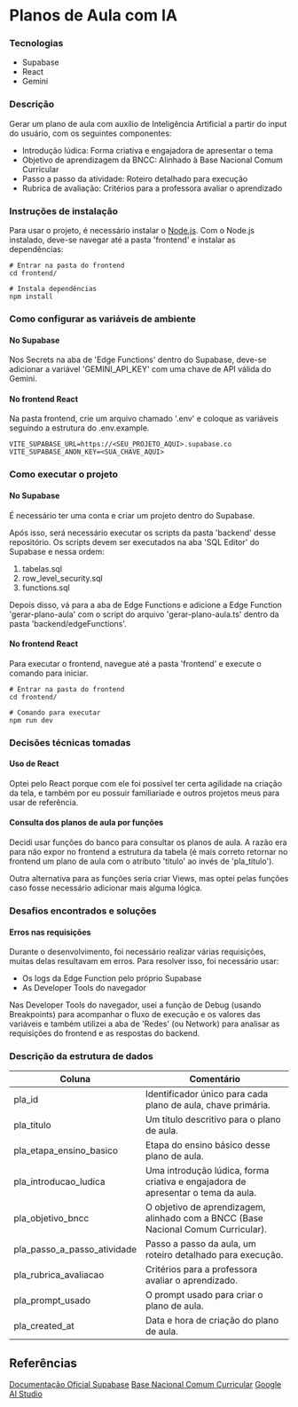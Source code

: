 # Planos de Aula com IA

### Tecnologias
- Supabase
- React
- Gemini

### Descrição

Gerar um plano de aula com auxílio de Inteligência Artificial a partir do input do usuário, com os seguintes componentes:
-  Introdução lúdica: Forma criativa e engajadora de apresentar o tema 
-  Objetivo de aprendizagem da BNCC: Alinhado à Base Nacional Comum Curricular 
-  Passo a passo da atividade: Roteiro detalhado para execução 
-  Rubrica de avaliação: Critérios para a professora avaliar o aprendizado

### Instruções de instalação

Para usar o projeto, é necessário instalar o [Node.js](https://nodejs.org/en/download). Com o Node.js instalado, deve-se navegar até a pasta 'frontend' e instalar as dependências:

```
# Entrar na pasta do frontend
cd frontend/

# Instala dependências
npm install
```

### Como configurar as variáveis de ambiente

#### No Supabase
Nos Secrets na aba de 'Edge Functions' dentro do Supabase, deve-se adicionar a variável 'GEMINI_API_KEY' com uma chave de API válida do Gemini.

#### No frontend React
Na pasta frontend, crie um arquivo chamado '.env' e coloque as variáveis seguindo a estrutura do .env.example.

```
VITE_SUPABASE_URL=https://<SEU_PROJETO_AQUI>.supabase.co
VITE_SUPABASE_ANON_KEY=<SUA_CHAVE_AQUI>
```

### Como executar o projeto

#### No Supabase

É necessário ter uma conta e criar um projeto dentro do Supabase.

Após isso, será necessário executar os scripts da pasta 'backend' desse repositório. Os scripts devem ser executados na aba 'SQL Editor' do Supabase e nessa ordem:

1. tabelas.sql
2. row_level_security.sql
3. functions.sql

Depois disso, vá para a aba de Edge Functions e adicione a Edge Function 'gerar-plano-aula' com o script do arquivo 'gerar-plano-aula.ts' dentro da pasta 'backend/edgeFunctions'.

#### No frontend React

Para executar o frontend, navegue até a pasta 'frontend' e execute o comando para iniciar.
```
# Entrar na pasta do frontend
cd frontend/

# Comando para executar
npm run dev
```

### Decisões técnicas tomadas

#### Uso de React
Optei pelo React porque com ele foi possível ter certa agilidade na criação da tela, e também por eu possuir familiariade e outros projetos meus para usar de referência.

#### Consulta dos planos de aula por funções
Decidi usar funções do banco para consultar os planos de aula. A razão era para não expor no frontend a estrutura da tabela (é mais correto retornar no frontend um plano de aula com o atributo 'titulo' ao invés de 'pla_titulo').

Outra alternativa para as funções seria criar Views, mas optei pelas funções caso fosse necessário adicionar mais alguma lógica.

### Desafios encontrados e soluções

#### Erros nas requisições
Durante o desenvolvimento, foi necessário realizar várias requisições, muitas delas resultavam em erros. Para resolver isso, foi necessário usar:
- Os logs da Edge Function pelo próprio Supabase
- As Developer Tools do navegador

Nas Developer Tools do navegador, usei a função de Debug (usando Breakpoints) para acompanhar o fluxo de execução e os valores das variáveis e também utilizei a aba de 'Redes' (ou Network) para analisar as requisições do frontend e as respostas do backend.

### Descrição da estrutura de dados
| Coluna                      | Comentário                                                                        |
| --------------------------- | --------------------------------------------------------------------------------- |
| pla_id                      | Identificador único para cada plano de aula, chave primária.                      |
| pla_titulo                  | Um título descritivo para o plano de aula.                                        |
| pla_etapa_ensino_basico     | Etapa do ensino básico desse plano de aula.                                       |
| pla_introducao_ludica       | Uma introdução lúdica, forma criativa e engajadora de apresentar o tema da aula.  |
| pla_objetivo_bncc           | O objetivo de aprendizagem, alinhado com a BNCC (Base Nacional Comum Curricular). |
| pla_passo_a_passo_atividade | Passo a passo da aula, um roteiro detalhado para execução.                        |
| pla_rubrica_avaliacao       | Critérios para a professora avaliar o aprendizado.                                |
| pla_prompt_usado            | O prompt usado para criar o plano de aula.                                        |
| pla_created_at              | Data e hora de criação do plano de aula.                                          |

## Referências
[Documentação Oficial Supabase](https://supabase.com/docs)
[Base Nacional Comum Curricular](https://basenacionalcomum.mec.gov.br/)
[Google AI Studio](http://aistudio.google.com/)